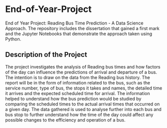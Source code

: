 # End-of-Year-Project
End of Year Project: Reading Bus Time Prediction - A Data Science Approach. The repository includes the dissertation that gained a first mark and the Jupyter Notebooks that demonstrate the approach taken using Python.

## Description of the Project
The project investigates the analysis of Reading bus times and how factors of the day can influence the predictions of arrival and departure of a bus. The intention is to draw on the data from the Reading bus history. The report will be in the form of information related to the bus, such as the service number, type of bus, the stops it takes and names, the detailed time it arrives and the expected scheduled time for arrival. The information helped to understand how the bus prediction would be studied by comparing the scheduled times to the actual arrival times that occurred on a given day. The data gathered is used to analyse further into each bus and bus stop to further understand how the time of the day could affect any possible changes to the efficiency and operation of a bus.

